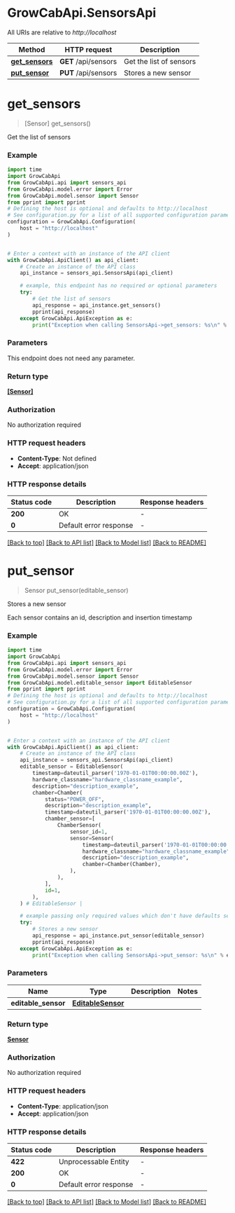 # GrowCabApi.SensorsApi

All URIs are relative to *http://localhost*

Method | HTTP request | Description
------------- | ------------- | -------------
[**get_sensors**](SensorsApi.md#get_sensors) | **GET** /api/sensors | Get the list of sensors
[**put_sensor**](SensorsApi.md#put_sensor) | **PUT** /api/sensors | Stores a new sensor


# **get_sensors**
> [Sensor] get_sensors()

Get the list of sensors

### Example

```python
import time
import GrowCabApi
from GrowCabApi.api import sensors_api
from GrowCabApi.model.error import Error
from GrowCabApi.model.sensor import Sensor
from pprint import pprint
# Defining the host is optional and defaults to http://localhost
# See configuration.py for a list of all supported configuration parameters.
configuration = GrowCabApi.Configuration(
    host = "http://localhost"
)


# Enter a context with an instance of the API client
with GrowCabApi.ApiClient() as api_client:
    # Create an instance of the API class
    api_instance = sensors_api.SensorsApi(api_client)

    # example, this endpoint has no required or optional parameters
    try:
        # Get the list of sensors
        api_response = api_instance.get_sensors()
        pprint(api_response)
    except GrowCabApi.ApiException as e:
        print("Exception when calling SensorsApi->get_sensors: %s\n" % e)
```


### Parameters
This endpoint does not need any parameter.

### Return type

[**[Sensor]**](Sensor.md)

### Authorization

No authorization required

### HTTP request headers

 - **Content-Type**: Not defined
 - **Accept**: application/json


### HTTP response details
| Status code | Description | Response headers |
|-------------|-------------|------------------|
**200** | OK |  -  |
**0** | Default error response |  -  |

[[Back to top]](#) [[Back to API list]](../README.md#documentation-for-api-endpoints) [[Back to Model list]](../README.md#documentation-for-models) [[Back to README]](../README.md)

# **put_sensor**
> Sensor put_sensor(editable_sensor)

Stores a new sensor

Each sensor contains an id, description and insertion timestamp

### Example

```python
import time
import GrowCabApi
from GrowCabApi.api import sensors_api
from GrowCabApi.model.error import Error
from GrowCabApi.model.sensor import Sensor
from GrowCabApi.model.editable_sensor import EditableSensor
from pprint import pprint
# Defining the host is optional and defaults to http://localhost
# See configuration.py for a list of all supported configuration parameters.
configuration = GrowCabApi.Configuration(
    host = "http://localhost"
)


# Enter a context with an instance of the API client
with GrowCabApi.ApiClient() as api_client:
    # Create an instance of the API class
    api_instance = sensors_api.SensorsApi(api_client)
    editable_sensor = EditableSensor(
        timestamp=dateutil_parser('1970-01-01T00:00:00.00Z'),
        hardware_classname="hardware_classname_example",
        description="description_example",
        chamber=Chamber(
            status="POWER_OFF",
            description="description_example",
            timestamp=dateutil_parser('1970-01-01T00:00:00.00Z'),
            chamber_sensor=[
                ChamberSensor(
                    sensor_id=1,
                    sensor=Sensor(
                        timestamp=dateutil_parser('1970-01-01T00:00:00.00Z'),
                        hardware_classname="hardware_classname_example",
                        description="description_example",
                        chamber=Chamber(Chamber),
                    ),
                ),
            ],
            id=1,
        ),
    ) # EditableSensor | 

    # example passing only required values which don't have defaults set
    try:
        # Stores a new sensor
        api_response = api_instance.put_sensor(editable_sensor)
        pprint(api_response)
    except GrowCabApi.ApiException as e:
        print("Exception when calling SensorsApi->put_sensor: %s\n" % e)
```


### Parameters

Name | Type | Description  | Notes
------------- | ------------- | ------------- | -------------
 **editable_sensor** | [**EditableSensor**](EditableSensor.md)|  |

### Return type

[**Sensor**](Sensor.md)

### Authorization

No authorization required

### HTTP request headers

 - **Content-Type**: application/json
 - **Accept**: application/json


### HTTP response details
| Status code | Description | Response headers |
|-------------|-------------|------------------|
**422** | Unprocessable Entity |  -  |
**200** | OK |  -  |
**0** | Default error response |  -  |

[[Back to top]](#) [[Back to API list]](../README.md#documentation-for-api-endpoints) [[Back to Model list]](../README.md#documentation-for-models) [[Back to README]](../README.md)

